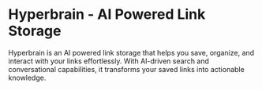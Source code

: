 # Hyperbrain - AI Powered Link Storage

Hyperbrain is an AI powered link storage that helps you save, organize, and interact with your links effortlessly. With AI-driven search and conversational capabilities, it transforms your saved links into actionable knowledge.


